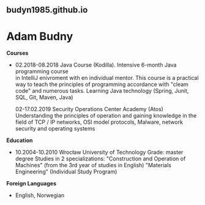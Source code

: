 ## budyn1985.github.io

# Adam Budny

**Courses**

 - 02.2018-08.2018 Java Course (Kodilla). Intensive 6-month Java programming course   
    in IntelliJ enivroment with en individual mentor. This course is a practical way to teach the principles of programming accordance with "cleam code" and numerous tasks. Learning Java technology (Spring, Junit, SQL, Git, Maven, Java)
    
    02-17.02.2019 Security Operations Center Academy (Atos) Understanding the principles of operation and gaining knowledge in the field of TCP / IP networks, OSI model protocols, Malware, network security and operating systems

**Education** 

 - 10.2004-10.2010 Wrocław University of Technology Grade: master degree Studies in 2 specializations: "Construction and Operation of Machines" (from the 3rd year of studies in English) "Materials Engineering" (Individual Study Program)

**Foreign Languages**
- English, Norwegian
